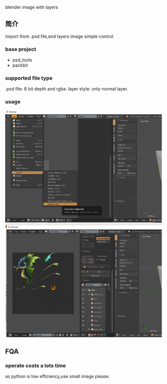 blender image with layers 
## 简介
import from .psd file,and layers image simple control

### base project
- psd_tools
- packbit
### supported file type
.psd file: 8 bit depth and rgba.
layer style: only normal layer.
### usage
![import](doc/import.jpg)
![manager](doc/manager.jpg)

## FQA
### operate costs a lots time
as python is low efficiency,use small image please.

